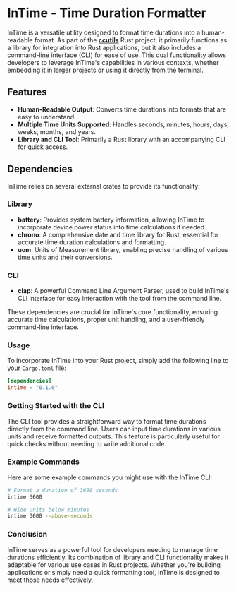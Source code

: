 # InTime - Time Duration Formatter

InTime is a versatile utility designed to format time durations into a human-readable format. As part of the **[ccutils](../..)** Rust project, it primarily functions as a library for integration into Rust applications, but it also includes a command-line interface (CLI) for ease of use. This dual functionality allows developers to leverage InTime's capabilities in various contexts, whether embedding it in larger projects or using it directly from the terminal.

## Features

- **Human-Readable Output**: Converts time durations into formats that are easy to understand.
- **Multiple Time Units Supported**: Handles seconds, minutes, hours, days, weeks, months, and years.
- **Library and CLI Tool**: Primarily a Rust library with an accompanying CLI for quick access.

## Dependencies

InTime relies on several external crates to provide its functionality:

### Library

- **battery**: Provides system battery information, allowing InTime to incorporate device power status into time calculations if needed.
- **chrono**: A comprehensive date and time library for Rust, essential for accurate time duration calculations and formatting.
- **uom**: Units of Measurement library, enabling precise handling of various time units and their conversions.

### CLI

- **clap**: A powerful Command Line Argument Parser, used to build InTime's CLI interface for easy interaction with the tool from the command line.

These dependencies are crucial for InTime's core functionality, ensuring accurate time calculations, proper unit handling, and a user-friendly command-line interface.

### Usage

To incorporate InTime into your Rust project, simply add the following line to your `Cargo.toml` file:

```toml
[dependencies]
intime = "0.1.0"
```

### Getting Started with the CLI

The CLI tool provides a straightforward way to format time durations directly from the command line. Users can input time durations in various units and receive formatted outputs. This feature is particularly useful for quick checks without needing to write additional code.

### Example Commands

Here are some example commands you might use with the InTime CLI:

```bash
# Format a duration of 3600 seconds
intime 3600

# Hide units below minutes
intime 3600 --above-seconds
```

### Conclusion

InTime serves as a powerful tool for developers needing to manage time durations efficiently. Its combination of library and CLI functionality makes it adaptable for various use cases in Rust projects. Whether you're building applications or simply need a quick formatting tool, InTime is designed to meet those needs effectively.
